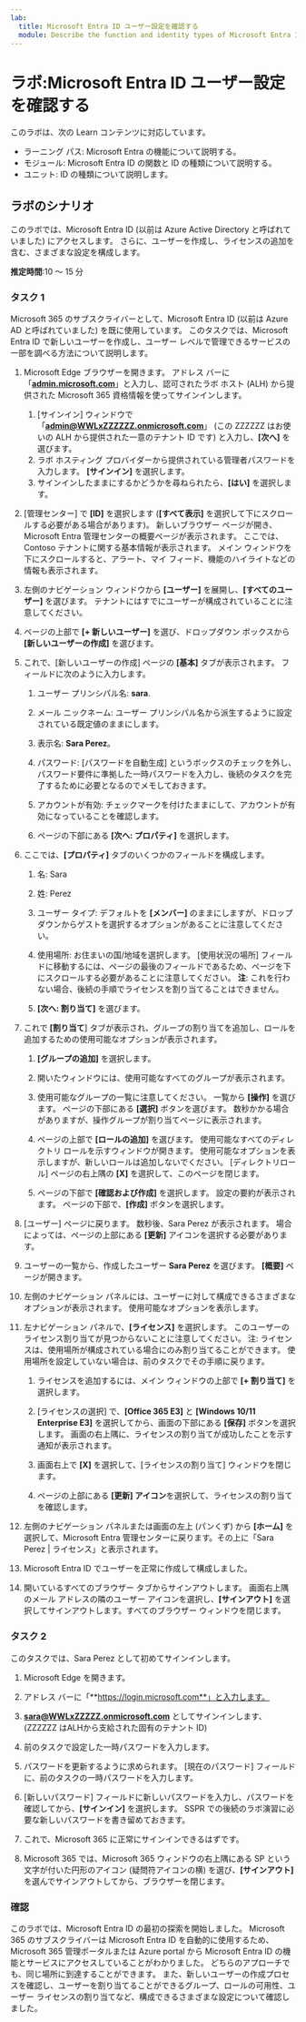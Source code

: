 ```yaml
---
lab:
  title: Microsoft Entra ID ユーザー設定を確認する
  module: Describe the function and identity types of Microsoft Entra ID
---
```


# ラボ:Microsoft Entra ID ユーザー設定を確認する

このラボは、次の Learn コンテンツに対応しています。

- ラーニング パス: Microsoft Entra の機能について説明する。
- モジュール: Microsoft Entra ID の関数と ID の種類について説明する。
- ユニット: ID の種類について説明します。

## ラボのシナリオ

このラボでは、Microsoft Entra ID (以前は Azure Active Directory と呼ばれていました) にアクセスします。  さらに、ユーザーを作成し、ライセンスの追加を含む、さまざまな設定を構成します。  

**推定時間**:10 ～ 15 分

### タスク 1

Microsoft 365 のサブスクライバーとして、Microsoft Entra ID (以前は Azure AD と呼ばれていました) を既に使用しています。  このタスクでは、Microsoft Entra ID で新しいユーザーを作成し、ユーザー レベルで管理できるサービスの一部を調べる方法について説明します。

1. Microsoft Edge ブラウザーを開きます。 アドレス バーに「**[admin.microsoft.com](https://admin.microsoft.com)**」と入力し、認可されたラボ ホスト (ALH) から提供された Microsoft 365 資格情報を使ってサインインします。
    1. [サインイン] ウィンドウで「**admin@WWLxZZZZZZ.onmicrosoft.com**」 (この ZZZZZZ はお使いの ALH から提供された一意のテナント ID です) と入力し、**[次へ]** を選びます。
    1. ラボ ホスティング プロバイダーから提供されている管理者パスワードを入力します。 **[サインイン]** を選択します。
    1. サインインしたままにするかどうかを尋ねられたら、**[はい]** を選択します。

1. [管理センター] で **[ID]** を選択します (**[すべて表示]** を選択して下にスクロールする必要がある場合があります)。  新しいブラウザー ページが開き、Microsoft Entra 管理センターの概要ページが表示されます。 ここでは、Contoso テナントに関する基本情報が表示されます。 メイン ウィンドウを下にスクロールすると、アラート、マイ フィード、機能のハイライトなどの情報も表示されます。

1. 左側のナビゲーション ウィンドウから **[ユーザー]** を展開し、**[すべてのユーザー]** を選びます。 テナントにはすでにユーザーが構成されていることに注意してください。

1. ページの上部で **[+ 新しいユーザー]** を選び、ドロップダウン ボックスから **[新しいユーザーの作成]** を選びます。

1. これで、[新しいユーザーの作成] ページの **[基本]** タブが表示されます。 フィールドに次のように入力します。
    1. ユーザー プリンシパル名: **sara**.

    1. メール ニックネーム: ユーザー プリンシパル名から派生するように設定されている既定値のままにします。

    1. 表示名: **Sara Perez**。

    1. パスワード: [パスワードを自動生成] というボックスのチェックを外し、パスワード要件に準拠した一時パスワードを入力し、後続のタスクを完了するために必要となるのでメモしておきます。

    1. アカウントが有効: チェックマークを付けたままにして、アカウントが有効になっていることを確認します。

    1. ページの下部にある **[次へ: プロパティ]** を選択します。

1. ここでは、**[プロパティ]** タブのいくつかのフィールドを構成します。

    1. 名: Sara

    1. 姓: Perez

    1. ユーザー タイプ: デフォルトを **[メンバー]** のままにしますが、ドロップダウンからゲストを選択するオプションがあることに注意してください。

    1. 使用場所: お住まいの国/地域を選択します。  [使用状況の場所] フィールドに移動するには、ページの最後のフィールドであるため、ページを下にスクロールする必要があることに注意してください。  **注**: これを行わない場合、後続の手順でライセンスを割り当てることはできません。

    1. **[次へ: 割り当て]** を選びます。

1. これで **[割り当て**] タブが表示され、グループの割り当てを追加し、ロールを追加するための使用可能なオプションが表示されます。

    1. **[グループの追加]** を選択します。

    1. 開いたウィンドウには、使用可能なすべてのグループが表示されます。  

    1. 使用可能なグループの一覧に注意してください。  一覧から **[操作]** を選びます。  ページの下部にある **[選択]** ボタンを選びます。  数秒かかる場合がありますが、操作グループが割り当てページに表示されます。

    1. ページの上部で **[ロールの追加]** を選びます。  使用可能なすべてのディレクトリ ロールを示すウィンドウが開きます。  使用可能なオプションを表示しますが、新しいロールは追加しないでください。  [ディレクトリロール] ページの右上隅の **[X]** を選択して、このページを閉じます。
    1. ページの下部で **[確認および作成]** を選択します。 設定の要約が表示されます。  ページの下部で、**[作成]** ボタンを選択します。

1. [ユーザー] ページに戻ります。  数秒後、Sara Perez が表示されます。  場合によっては、ページの上部にある **[更新]** アイコンを選択する必要があります。

1. ユーザーの一覧から、作成したユーザー **Sara Perez** を選びます。  **[概要]** ページが開きます。

1. 左側のナビゲーション パネルには、ユーザーに対して構成できるさまざまなオプションが表示されます。 使用可能なオプションを表示します。

1. 左ナビゲーション パネルで、**[ライセンス]** を選択します。  このユーザーのライセンス割り当てが見つからないことに注意してください。  注: ライセンスは、使用場所が構成されている場合にのみ割り当てることができます。 使用場所を設定していない場合は、前のタスクでその手順に戻ります。

    1. ライセンスを追加するには、メイン ウィンドウの上部で **[+ 割り当て]** を選択します。

    1. [ライセンスの選択] で、**[Office 365 E3]** と **[Windows 10/11 Enterprise E3]** を選択してから、画面の下部にある **[保存]** ボタンを選択します。 画面の右上隅に、ライセンスの割り当てが成功したことを示す通知が表示されます。

    1. 画面右上で **[X]** を選択して、[ライセンスの割り当て] ウィンドウを閉じます。

    1. ページの上部にある **[更新] アイコン**を選択して、ライセンスの割り当てを確認します。

1. 左側のナビゲーション パネルまたは画面の左上 (パンくず) から **[ホーム]** を選択して、Microsoft Entra 管理センターに戻ります。その上に「Sara Perez | ライセンス」と表示されます。

1. Microsoft Entra ID でユーザーを正常に作成して構成しました。

1. 開いているすべてのブラウザー タブからサインアウトします。 画面右上隅のメール アドレスの隣のユーザー アイコンを選択し、**[サインアウト]** を選択してサインアウトします。すべてのブラウザー ウィンドウを閉じます。

### タスク 2

このタスクでは、Sara Perez として初めてサインインします。

1. Microsoft Edge を開きます。

2. アドレス バーに「**https://login.microsoft.com**」と入力します。

3. **sara@WWLxZZZZZ.onmicrosoft.com** としてサインインします、(ZZZZZZ はALHから支給された固有のテナント ID)
4. 前のタスクで設定した一時パスワードを入力します。

5. パスワードを更新するように求められます。 [現在のパスワード] フィールドに、前のタスクの一時パスワードを入力します。

6. [新しいパスワード] フィールドに新しいパスワードを入力し、パスワードを確認してから、**[サインイン]** を選択します。  SSPR での後続のラボ演習に必要な新しいパスワードを書き留めておきます。

7. これで、Microsoft 365 に正常にサインインできるはずです。

8. Microsoft 365 では、Microsoft 365 ウィンドウの右上隅にある SP という文字が付いた円形のアイコン (疑問符アイコンの横) を選び、**[サインアウト]** を選んでサインアウトしてから、ブラウザーを閉じます。

### 確認

このラボでは、Microsoft Entra ID の最初の探索を開始しました。 Microsoft 365 のサブスクライバーは Microsoft Entra ID を自動的に使用するため、Microsoft 365 管理ポータルまたは Azure portal から Microsoft Entra ID の機能とサービスにアクセスしていることがわかりました。  どちらのアプローチでも、同じ場所に到達することができます。  また、新しいユーザーの作成プロセスを確認し、ユーザーを割り当てることができるグループ、ロールの可用性、ユーザー ライセンスの割り当てなど、構成できるさまざまな設定について確認しました。
